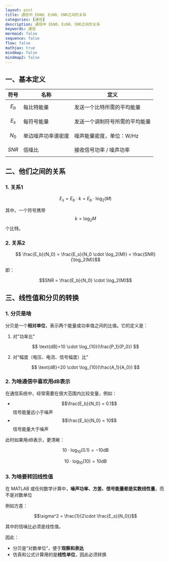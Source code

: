 ```yaml
---
layout: post
title: 通信中 EbN0、EsN0、SNR之间的关系
categories: [通信]
description: 通信中 EbN0、EsN0、SNR之间的关系
keywords: 通信
mermaid: false
sequence: false
flow: false
mathjax: true
mindmap: false
mindmap2: false
---
```


## 一、基本定义

| 符号    | 名称        | 定义              |
| ----- | --------- | --------------- |
| $$E_b$$ | 每比特能量     | 发送一个比特所需的平均能量   |
| $$E_s$$ | 每符号能量     | 发送一个调制符号所需的平均能量 |
| $$N_0$$ | 单边噪声功率谱密度 | 噪声能量密度，单位：W/Hz  |
| $$SNR$$ | 信噪比       | 接收信号功率 / 噪声功率   |

## 二、他们之间的关系

### 1. 关系1

$$ E_s = E_b \cdot k = E_b \cdot \log_2(M)$$

其中，一个符号携带 $$ k = \log_2M$$个比特。

### 2. 关系2

$$ \frac{E_b}{N_0} = \frac{E_s}{N_0 \cdot \log_2(M)} = \frac{SNR}{\log_2(M)}$$

即：

$$SNR =  \frac{E_b}{N_0} \cdot \log_2(M)$$

## 三、线性值和分贝的转换

### 1. 分贝是啥

分贝是一个**相对单位**，表示两个能量或功率值之间的比值。它的定义是：

1. 对"功率比"

$$ \text{dB}=10 \cdot \log_{10}(\frac{P_1}{P_0}) $$

2. 对"幅度（电压、电流、信号幅度）比"

$$ \text{dB}=20 \cdot \log_{10}(\frac{A_1}{A_0}) $$

### 2. 为啥通信中喜欢用dB表示

在通信系统中，经常需要在很大范围内比较变量，例如：

- $$\frac{E_b}{N_0} = 0.1$$ 信号能量远小于噪声
- $$\frac{E_b}{N_0} = 10$$ 信号能量大于噪声

此时如果用dB表示，更清晰：

$$10 \cdot \log_{10}(0.1) = -10 \text{dB}$$

$$ 10 \cdot \log_{10}(10) = 10 \text{dB}$$

### 3. 为啥要转回线性值

在 MATLAB 或任何数学计算中，**噪声功率、方差、信号能量都是实数线性量**，而不是对数单位

例如方差：

$$\sigma^2 = \frac{1}{2\cdot \frac{E_s}{N_0}}$$

其中的信噪比必须是线性值。

因此：

- 分贝是“对数单位”，便于**观察和表达**
- 仿真和公式计算用的是**线性单位**，因此必须转换
